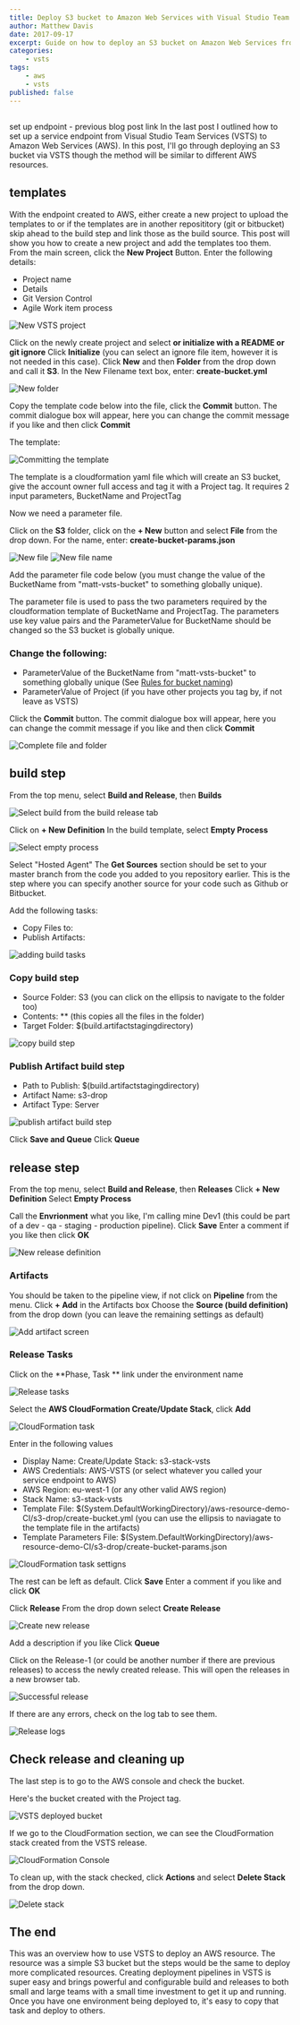 ```yaml
---
title: Deploy S3 bucket to Amazon Web Services with Visual Studio Team Services
author: Matthew Davis
date: 2017-09-17
excerpt: Guide on how to deploy an S3 bucket on Amazon Web Services from the build release pipeline in Visual Studio Team Services
categories: 
    - vsts
tags:
    - aws
    - vsts
published: false
---
```

## 
set up endpoint - previous blog post link
In the last post I outlined how to set up a service endpoint from Visual Studio Team Services (VSTS) to Amazon Web Services (AWS). In this post, I'll go through deploying an S3 bucket via VSTS though the method will be similar to different AWS resources.

## templates
With the endpoint created to AWS, either create a new project to upload the templates to or if the templates are in another reposititory (git or bitbucket) skip ahead to the build step and link those as the build source. This post will show you how to create a new project and add the templates too them.
From the main screen, click the **New Project** Button.
Enter the following details:

- Project name
- Details
- Git Version Control
- Agile Work item process

![New VSTS project](/images/vsts-aws-deploy/new-vsts-project.png)

Click on the newly create project and select **or initialize with a README or git ignore**
Click **Initialize** (you can select an ignore file item, however it is not needed in this case).
Click **New** and then **Folder** from the drop down and call it **S3**.
In the New Filename text box, enter: **create-bucket.yml**

![New folder](/images/vsts-aws-deploy/new-folder.png)

Copy the template code below into the file, click the **Commit** button. The commit dialogue box will appear, here you can change the commit message if you like and then click **Commit**

The template:

<script src="https://gist.github.com/MatthewJDavis/4cd996382161a809ef14fdc8055e1e06.js"></script>

![Committing the template](/images/vsts-aws-deploy/commit-template.png)

The template is a cloudformation yaml file which will create an S3 bucket, give the account owner full access and tag it with a Project tag. It requires 2 input parameters, BucketName and ProjectTag

Now we need a parameter file.

Click on the **S3** folder, click on the **+ New** button and select **File** from the drop down.
For the name, enter: **create-bucket-params.json**

![New file](/images/vsts-aws-deploy/new-file.png)
![New file name](/images/vsts-aws-deploy/new-file-name.png)

Add the parameter file code below (you must change the value of the BucketName from "matt-vsts-bucket" to something globally unique).

<script src="https://gist.github.com/MatthewJDavis/634af98f2f219b68f3c82519e47f9519.js"></script>

The parameter file is used to pass the two parameters required by the cloudformation template of BucketName and ProjectTag. The parameters use key value pairs and the ParameterValue for BucketName should be changed so the S3 bucket is globally unique.

### Change the following:

- ParameterValue of the BucketName from "matt-vsts-bucket" to something globally unique (See [Rules for bucket naming])
- ParameterValue of Project (if you have other projects you tag by, if not leave as VSTS)

Click the **Commit** button. The commit dialogue box will appear, here you can change the commit message if you like and then click **Commit**

![Complete file and folder](/images/vsts-aws-deploy/complete-code.png)

## build step

From the top menu, select **Build and Release**, then **Builds**

![Select build from the build release tab](/images/vsts-aws-deploy/build-tab.png)

Click on **+ New Definition**
In the build template, select **Empty Process**

![Select empty process](/images/vsts-aws-deploy/build-empty-process.png)

Select "Hosted Agent"
The **Get Sources** section should be set to your master branch from the code you added to you repository earlier. This is the step where you can specify another source for your code such as Github or Bitbucket.

Add the following tasks:

- Copy Files to:
- Publish Artifacts:

![adding build tasks](/images/vsts-aws-deploy/build-tasks.png)

### Copy build step

- Source Folder: S3 (you can click on the ellipsis to navigate to the folder too)
- Contents: ** (this copies all the files in the folder)
- Target Folder: $(build.artifactstagingdirectory)

![copy build step](/images/vsts-aws-deploy/copy-build-step.png)

### Publish Artifact build step

- Path to Publish: $(build.artifactstagingdirectory)
- Artifact Name: s3-drop
- Artifact Type: Server

![publish artifact build step](/images/vsts-aws-deploy/publish-artifact-build-step.png)

Click **Save and Queue**
Click **Queue**

## release step

From the top menu, select **Build and Release**, then **Releases**
Click **+ New Definition**
Select **Empty Process**

Call the **Envrionment** what you like, I'm calling mine Dev1 (this could be part of a dev - qa - staging - production pipeline).
Click **Save**
Enter a comment if you like then click **OK**

![New release definition](/images/vsts-aws-deploy/new-release-definition.png)

### Artifacts

You should be taken to the pipeline view, if not click on **Pipeline** from the menu.
Click **+ Add** in the Artifacts box
Choose the **Source (build definition)** from the drop down (you can leave the remaining settings as default)

![Add artifact screen](/images/vsts-aws-deploy/add-artifact.png)

### Release Tasks

Click on the **Phase, Task ** link under the environment name

![Release tasks](/images/vsts-aws-deploy/release-tasks.png)

Select the **AWS CloudFormation Create/Update Stack**, click **Add**

![CloudFormation task](/images/vsts-aws-deploy/cloudformation-task.png)

Enter in the following values
- Display Name: Create/Update Stack: s3-stack-vsts
- AWS Credentials: AWS-VSTS (or select whatever you called your service endpoint to AWS)
- AWS Region: eu-west-1 (or any other valid AWS region)
- Stack Name: s3-stack-vsts
- Template File: $(System.DefaultWorkingDirectory)/aws-resource-demo-CI/s3-drop/create-bucket.yml (you can use the ellipsis to naviagate to the template file in the artifacts)
- Template Parameters File: $(System.DefaultWorkingDirectory)/aws-resource-demo-CI/s3-drop/create-bucket-params.json

![CloudFormation task settigns](/images/vsts-aws-deploy/cloudformation-task-settings.png)

The rest can be left as default.
Click **Save**
Enter a comment if you like and click **OK**

Click **Release**
From the drop down select **Create Release**

![Create new release](/images/vsts-aws-deploy/create-new-release.png)

Add a description if you like
Click **Queue**

Click on the Release-1 (or could be another number if there are previous releases) to access the newly created release. This will open the releases in a new browser tab.

![Successful release](/images/vsts-aws-deploy/released.png)

If there are any errors, check on the log tab to see them.

![Release logs](/images/vsts-aws-deploy/release-logs.png)

## Check release and cleaning up 

The last step is to go to the AWS console and check the bucket.

Here's the bucket created with the Project tag.

![VSTS deployed bucket](/images/vsts-aws-deploy/vsts-s3-bucket.png)

If we go to the CloudFormation section, we can see the CloudFormation stack created from the VSTS release.

![CloudFormation Console](/images/vsts-aws-deploy/cloudformation-console.png)

To clean up, with the stack checked, click **Actions** and select **Delete Stack** from the drop down.

![Delete stack](/images/vsts-aws-deploy/delete-stack.png)

## The end

This was an overview how to use VSTS to deploy an AWS resource. The resource was a simple S3 bucket but the steps would be the same to deploy more complicated resources. Creating deployment pipelines in VSTS is super easy and brings powerful and configurable build and releases to both small and large teams with a small time investment to get it up and running. Once you have one environment being deployed to, it's easy to copy that task and deploy to others.

[Rules for bucket naming]: http://docs.aws.amazon.com/AmazonS3/latest/dev/BucketRestrictions.html